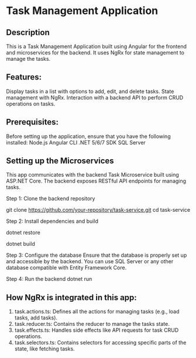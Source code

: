 # Task Management Application
## Description
This is a Task Management Application built using Angular for the frontend and microservices for the backend. It uses NgRx for state management to manage the tasks.

## Features:
Display tasks in a list with options to add, edit, and delete tasks.
State management with NgRx.
Interaction with a backend API to perform CRUD operations on tasks.

## Prerequisites:
Before setting up the application, ensure that you have the following installed:
Node.js 
Angular CLI 
.NET 5/6/7 SDK 
SQL Server 

## Setting up the Microservices
This app communicates with the backend Task Microservice built using ASP.NET Core. The backend exposes RESTful API endpoints for managing tasks.

Step 1: Clone the backend repository

git clone https://github.com/your-repository/task-service.git
cd task-service

Step 2: Install dependencies and build

dotnet restore

dotnet build


Step 3: Configure the database
Ensure that the database is properly set up and accessible by the backend. You can use SQL Server or any other database compatible with Entity Framework Core.


Step 4: Run the backend
dotnet run 

## How NgRx is integrated in this app:
1. task.actions.ts: Defines all the actions for managing tasks (e.g., load tasks, add tasks).
2. task.reducer.ts: Contains the reducer to manage the tasks state.
3. task.effects.ts: Handles side effects like API requests for task CRUD operations.
4. task.selectors.ts: Contains selectors for accessing specific parts of the state, like fetching tasks.
